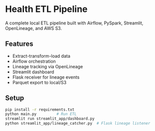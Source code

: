 # Health ETL Pipeline

A complete local ETL pipeline built with Airflow, PySpark, Streamlit, OpenLineage, and AWS S3.

## Features
- Extract-transform-load data
- Airflow orchestration
- Lineage tracking via OpenLineage
- Streamlit dashboard
- Flask receiver for lineage events
- Parquet export to local/S3

## Setup

```bash
pip install -r requirements.txt
python main.py         # Run ETL
streamlit run streamlit_app/dashboard.py
python streamlit_app/lineage_catcher.py  # Flask lineage listener
```